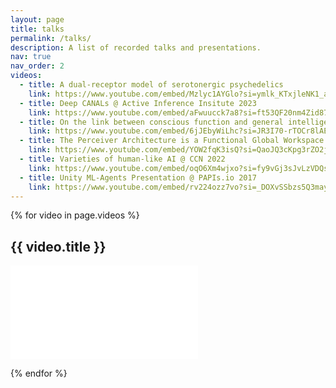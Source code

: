 ```yaml
---
layout: page
title: talks
permalink: /talks/
description: A list of recorded talks and presentations.
nav: true
nav_order: 2
videos:
  - title: A dual-receptor model of serotonergic psychedelics
    link: https://www.youtube.com/embed/Mzlyc1AYGlo?si=ymlk_KTxjleNK1_a
  - title: Deep CANALs @ Active Inference Insitute 2023
    link: https://www.youtube.com/embed/aFwuucck7a8?si=ft53QF20nm4Zid87
  - title: On the link between conscious function and general intelligence in humans and machines @ Consciousness Club Tokyo 2022
    link: https://www.youtube.com/embed/6jJEbyWiLhc?si=JR3I70-rTOCr8lAE
  - title: The Perceiver Architecture is a Functional Global Workspace @ CogSci 2022
    link: https://www.youtube.com/embed/YOW2fqK3isQ?si=QaoJQ3cKpg3rZO2j
  - title: Varieties of human-like AI @ CCN 2022
    link: https://www.youtube.com/embed/oqO6Xm4wjxo?si=fy9vGj3sJvLzVDQs
  - title: Unity ML-Agents Presentation @ PAPIs.io 2017
    link: https://www.youtube.com/embed/rv224ozz7vo?si=_DOXvSSbzs5Q3may
---
```


{% for video in page.videos %}
## {{ video.title }}

<div class="video-container">
  <iframe src="{{ video.link }}" title="{{ video.title }}" frameborder="0" allow="accelerometer; autoplay; clipboard-write; encrypted-media; gyroscope; picture-in-picture; web-share" allowfullscreen></iframe>
</div>

{% endfor %}
